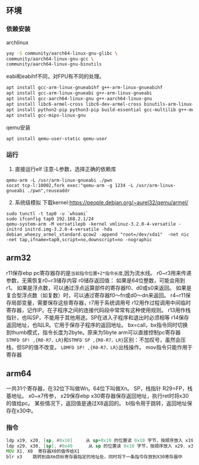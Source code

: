 ## 环境
### 依赖安装
archlinux
```sh
yay -S community/aarch64-linux-gnu-glibc \
community/aarch64-linux-gnu-gcc \
community/aarch64-linux-gnu-binutils
```
eabi和eabihf不同，对FPU有不同的处理。
```sh
apt install gcc-arm-linux-gnueabihf g++-arm-linux-gnueabihf
apt install gcc-arm-linux-gnueabi g++-arm-linux-gnueabi
apt install gcc-aarch64-linux-gnu g++-aarch64-linux-gnu
apt install libc6-armel-cross libc6-dev-armel-cross binutils-arm-linux-gnueabi
apt install python2-pip python3-pip build-essential gcc-multilib g++-multilib   gcc-arm-linux-gnueabi libncurses5-dev
apt install gcc-mips-linux-gnu
```
qemu安装
```sh
apt install qemu-user-static qemu-user
```
### 运行
1. 直接运行elf
注意-L参数，选择正确的依赖库
```
qemu-arm -L /usr/arm-linux-gnueabi ./pwn
socat tcp-l:10002,fork exec:"qemu-arm -g 1234 -L /usr/arm-linux-gnueabi ./pwn",reuseaddr
```
2. 系统级模拟
下载kernel:https://people.debian.org/~aurel32/qemu/armel/
```
sudo tunctl -t tap0 -u `whoami`
sudo ifconfig tap0 192.168.2.1/24
qemu-system-arm -M versatilepb -kernel vmlinuz-3.2.0-4-versatile -initrd initrd.img-3.2.0-4-versatile -hda debian_wheezy_armel_standard.qcow2 -append "root=/dev/sda1"  -net nic -net tap,ifname=tap0,script=no,downscript=no -nographic

```
## arm32

r11保存ebp
pc寄存器存的是`当前指令位置+2*指令长度`,因为流水线。
r0~r3用来传递参数，无需恢复r0~r3储存内容
r0储存返回值：
如果是64位整数，可能会用到r1。
如果是浮点数，可以通过浮点运算部件的寄存器f0、d0或s0来返回。
如果是复合型浮点数（如复数）时，可以通过寄存器f0～fn或d0～dn来返回。
r4~r11保存局部变量，需要保存这些寄存器，r7用于系统调用号
r12用作过程调用中间临时寄存器，记作IP。在子程序之间的连接代码段中常常有这种使用规则。
r13用作栈指针，也叫SP，不能用于其他用途。SP在进入子程序和退出时必须相等
r14保存返回地址，也叫LR。它用于保存子程序的返回地址。
bx=call，bx指令同时切换到thumb模式，指令长度为2byte。原来为5byte
arm可以直接控制pc寄存器
`STMFD SP! ,{R0-R7，LR}`和`STMFD SP ,{R0-R7，LR}`区别：不加叹号，虽然会压栈，但SP的值不改变。
`LDMFD SP! ,{R0-R7，LR}`出栈操作。
mov指令只能作用于寄存器
## arm64
一共31个寄存器，在32位下叫做Wn。64位下叫做Xn。
SP，栈指针
R29=FP，栈基地址。
x0~x7传参，
x29保存ebp
x30寄存器保存返回地址，执行ret时将x30的值给pc。
某些情况下，返回值是通过X8返回的。
bl指令用于跳转，返回地址保存在x30中。
### 指令
```asm
ldp x19, x20, [sp, #0x10]     从 sp+0x10 的位置读 0x10 字节，按顺序放入 x19, x20 寄存器
ldp x29, x30, [sp], #0x40      从 sp 的位置读 0x10 字节，按顺序放入 x29, x30 寄存器，然后 sp += 0x40
MOV X1, X0  寄存器X0的值传给X1
blr x3    跳转到由Xm目标寄存器指定的地址处，同时将下一条指令存放到X30寄存器中  
```

